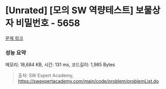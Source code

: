 # [Unrated] [모의 SW 역량테스트] 보물상자 비밀번호 - 5658 

[문제 링크](https://swexpertacademy.com/main/code/problem/problemDetail.do?contestProbId=AWXRUN9KfZ8DFAUo) 

### 성능 요약

메모리: 18,684 KB, 시간: 131 ms, 코드길이: 1,985 Bytes



> 출처: SW Expert Academy, https://swexpertacademy.com/main/code/problem/problemList.do